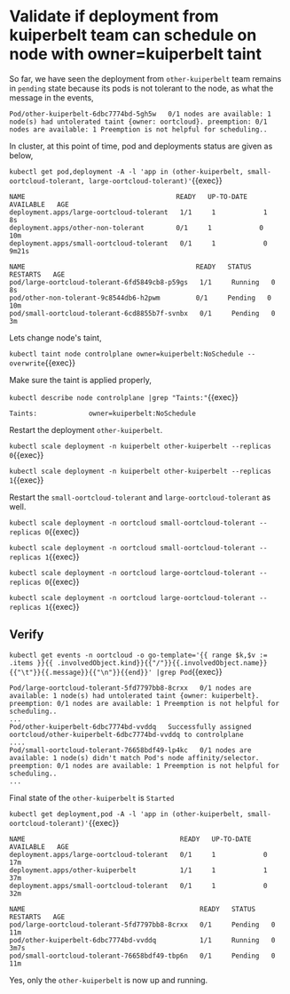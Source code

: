 # Validate if deployment from kuiperbelt team can schedule on node with owner=kuiperbelt taint

So far, we have seen the deployment from `other-kuiperbelt` team remains in `pending` state because its pods is not tolerant to the node, as what the message in the events,

```text
Pod/other-kuiperbelt-6dbc7774bd-5gh5w   0/1 nodes are available: 1 node(s) had untolerated taint {owner: oortcloud}. preemption: 0/1 nodes are available: 1 Preemption is not helpful for scheduling..
```
In cluster, at this point of time, pod and deployments status are given as below,

`kubectl get pod,deployment -A -l 'app in (other-kuiperbelt, small-oortcloud-tolerant, large-oortcloud-tolerant)'`{{exec}}

```text
NAME                                      READY   UP-TO-DATE   AVAILABLE   AGE
deployment.apps/large-oortcloud-tolerant   1/1     1            1           8s
deployment.apps/other-non-tolerant        0/1     1            0           10m
deployment.apps/small-oortcloud-tolerant   0/1     1            0           9m21s

NAME                                           READY   STATUS    RESTARTS   AGE
pod/large-oortcloud-tolerant-6fd5849cb8-p59gs   1/1     Running   0          8s
pod/other-non-tolerant-9c8544db6-h2pwm         0/1     Pending   0          10m
pod/small-oortcloud-tolerant-6cd8855b7f-svnbx   0/1     Pending   0          3m

```

Lets change node's taint,

`kubectl taint node controlplane owner=kuiperbelt:NoSchedule --overwrite`{{exec}}

Make sure the taint is applied properly,

`kubectl describe node controlplane |grep "Taints:"`{{exec}}

```text
Taints:             owner=kuiperbelt:NoSchedule
```

Restart the deployment `other-kuiperbelt`.

`kubectl scale deployment -n kuiperbelt other-kuiperbelt --replicas 0`{{exec}}

`kubectl scale deployment -n kuiperbelt other-kuiperbelt --replicas 1`{{exec}}

Restart the `small-oortcloud-tolerant` and `large-oortcloud-tolerant` as well.

`kubectl scale deployment -n oortcloud small-oortcloud-tolerant --replicas 0`{{exec}}

`kubectl scale deployment -n oortcloud small-oortcloud-tolerant --replicas 1`{{exec}}

`kubectl scale deployment -n oortcloud large-oortcloud-tolerant --replicas 0`{{exec}}

`kubectl scale deployment -n oortcloud large-oortcloud-tolerant --replicas 1`{{exec}}

## Verify

`kubectl get events -n oortcloud -o go-template='{{ range $k,$v := .items }}{{ .involvedObject.kind}}{{"/"}}{{.involvedObject.name}}{{"\t"}}{{.message}}{{"\n"}}{{end}}' |grep Pod`{{exec}}

```text
Pod/large-oortcloud-tolerant-5fd7797bb8-8crxx   0/1 nodes are available: 1 node(s) had untolerated taint {owner: kuiperbelt}. preemption: 0/1 nodes are available: 1 Preemption is not helpful for scheduling..
...
Pod/other-kuiperbelt-6dbc7774bd-vvddq   Successfully assigned oortcloud/other-kuiperbelt-6dbc7774bd-vvddq to controlplane
....
Pod/small-oortcloud-tolerant-76658bdf49-lp4kc   0/1 nodes are available: 1 node(s) didn't match Pod's node affinity/selector. preemption: 0/1 nodes are available: 1 Preemption is not helpful for scheduling..
...
```

Final state of the `other-kuiperbelt` is `Started`

`kubectl get deployment,pod -A -l 'app in (other-kuiperbelt, small-oortcloud-tolerant)'`{{exec}}

```text
NAME                                       READY   UP-TO-DATE   AVAILABLE   AGE
deployment.apps/large-oortcloud-tolerant   0/1     1            0           17m
deployment.apps/other-kuiperbelt           1/1     1            1           37m
deployment.apps/small-oortcloud-tolerant   0/1     1            0           32m

NAME                                            READY   STATUS    RESTARTS   AGE
pod/large-oortcloud-tolerant-5fd7797bb8-8crxx   0/1     Pending   0          11m
pod/other-kuiperbelt-6dbc7774bd-vvddq           1/1     Running   0          3m7s
pod/small-oortcloud-tolerant-76658bdf49-tbp6n   0/1     Pending   0          11m
```

Yes, only the `other-kuiperbelt` is now up and running.
